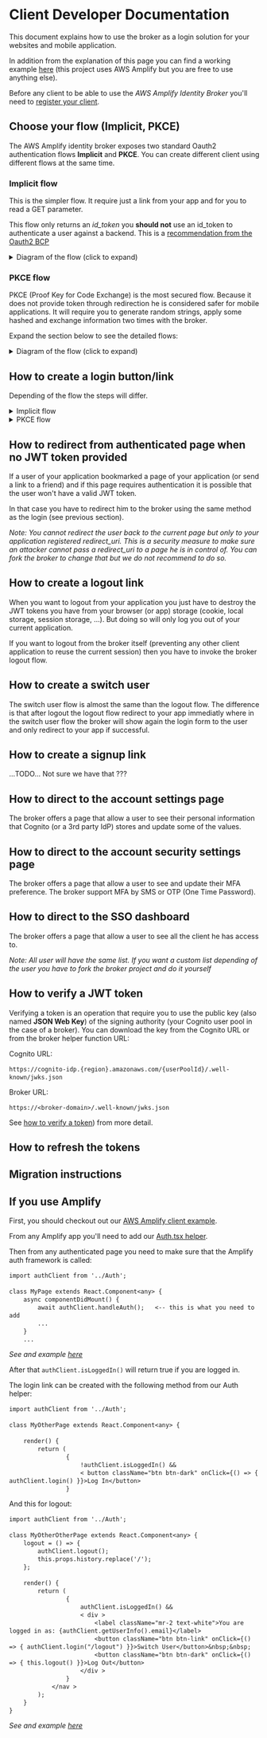 # Client Developer Documentation

This document explains how to use the broker as a login solution for your websites and mobile application.

In addition from the explanation of this page you can find a working example [here](https://github.com/awslabs/aws-amplify-identity-broker-client) (this project uses AWS Amplify but you are free to use anything else).

Before any client to be able to use the _AWS Amplify Identity Broker_ you'll need to [register your client](https://github.com/awslabs/aws-amplify-identity-broker/blob/master/Documentation/UserDocumentation.md#register-a-client).

## Choose your flow (Implicit, PKCE)

The AWS Amplify identity broker exposes two standard Oauth2 authentication flows __Implicit__ and __PKCE__. You can create different client using different flows at the same time.

### Implicit flow

This is the simpler flow. It require just a link from your app and for you to read a GET parameter. 

This flow only returns an _id_token_ you __should not__ use an id_token to authenticate a user against a backend. This is a [recommendation from the Oauth2 BCP](https://tools.ietf.org/html/draft-ietf-oauth-security-topics-09#section-2.1.2)

<details>
  <summary>Diagram of the flow (click to expand)</summary>
  
  Flow entities are:
  * __User__: the user and his browser
  * __Client Application__: (like the one from our [client demo project](https://github.com/awslabs/aws-amplify-identity-broker-client))
  * __Identity Broker__ : the main project
  * __DynamoDB__: the broker storage layer
  * __Cognito__: The Cognito service and endpoints
  
  __Implicit flow__
  
  ![Implicit flow](Images/ImplicitFlow.png "Implicit flow")
</details>

### PKCE flow

PKCE (Proof Key for Code Exchange) is the most secured flow. Because it does not provide token through redirection he is considered safer for mobile applications.
It will require you to generate random strings, apply some hashed and exchange information two times with the broker.

Expand the section below to see the detailed flows:

<details>
  <summary>Diagram of the flow (click to expand)</summary>
  
  Flow entities are:
  * __User__: the user and his browser
  * __Client Application__: (like the one from our [client demo project](https://github.com/awslabs/aws-amplify-identity-broker-client))
  * __Identity Broker__ : the main project
  * __DynamoDB__: the broker storage layer
  * __Cognito__: The Cognito service and endpoints
  
  ![PKCE flow](Images/PKCEFlow.png "PKCE flow")
</details>

## How to create a login button/link 

Depending of the flow the steps will differ.

<details>
  <summary>Implicit flow</summary>
  The initial link to create has to be like this:

  ```
  https://<broker-domain>/oauth2/authorize?redirect_uri=<your-client-callback-URL>&client_id=<your-client-id>&response_type=id_token
  ```

  The _client_id_ and _redirect_uri_ has to be exactly the ones your registered in the broker DynamoDB table _amplifyIdentityBrokerCodesTable_ (see [How to register a client](./UserDocumentation.md#register-a-client))

  Once the client logged in successfuly, the broker will redirect the browser of the client to your callback with the id_token as a GET parameter.

  ```
https://<your-client-callback-URL>/?id_token=...JWT-token-base64 encoded...
  ```

  In your application store the JWT token with your favorite method (Cookie, local storage, ...).

  You can decript the token content by reading the base64 content.

  An example code in javascript to do that (using the library [jwt_decode](https://github.com/auth0/jwt-decode)):

  ```
  import jwt_decode from 'jwt-decode';
  var idTokenDecoded = jwt_decode(idToken);
  var tokenExpiry = idTokenDecoded['exp'];  <-- an example field you can read
  ```
  
  The token is only valid until an expiration date (```exp``` field in the previous code sample) this validity duration is customizable (see [feature description](https://aws.amazon.com/about-aws/whats-new/2020/08/amazon-cognito-user-pools-supports-customization-of-token-expiration/)).
  
  __Note__: _By default the implicit flow returns only the id_token. You can read the information it contains to display custom information to the user but you __should not__ use an id_token to authenticate a user against a backend. This is a [recommendation from the Oauth2 BCP](https://tools.ietf.org/html/draft-ietf-oauth-security-topics-09#section-2.1.2)_
</details>

<details>
  <summary>PKCE flow</summary>

  PKCE flow has been designed to secure Single Page Application and apps therefore you can execute all the following in the browser. You can also do some of the requests in your backend but this is not mandatory.

  Before redirecting the browser to the broker you need to generate a ```code_challenge``` and ```code_verifier```.
  
  A ```code_verifier``` is just a random string encoded as base 64, this is a secret that only your application will know.
  The ```code_challenge``` is derivated from the code verifier with a sha256 algorithm.
  There is no way to retrieve the ```code_verifier``` from the ```code_challenge```, but it is easy to calculate the ```code_challenge``` from the ```code_verifier```.
  
  Here is the code to do so in Javascript:
  
  ```
  import crypto from "crypto";

  function base64URLEncode(buffer: Buffer): string {
    return buffer.toString("base64")
        .replace(/\+/g, "-")
        .replace(/\//g, "_")
        .replace(/=/g, "");
  }

  function sha256(str: string): Buffer {
    return crypto.createHash("sha256").update(str).digest();
  }
  
  // Generate a random 32 bytes string and encode
  var code_verifier = base64URLEncode(crypto.randomBytes(32));
  
  // Generate the code challenge from the verifier
  var code_challenge = base64URLEncode(sha256(codeVerifier));
  ```

  Once these value are generated you can redirect the browser (webview in the case of a native mobile application) to an url of the following form:
  
  ```
  https://<broker-domain>/oauth2/authorize?redirect_uri=<your-client-callback-URL>&client_id=<your-client-id>&response_type=code&code_challenge=<your-code-challenge>&code_challenge_method=S256
  ```
  
  After the user successfuly log in the broker will redirect to your client application using your redirect_uri and adding the ```code``` parameters:
  
  ```
  https://<your-client-callback-URL>?code=09cecb8f-cd25-462a-a3f2-fd6d73eb4da7
  ```
  
  After that you can do a __POST request__ to the broker _/oauth2/token_ endpoint with the ```code``` and the original ```code_verifier``` from your application:
  
  ```
  POST https://<broker-domain>/oauth2/token
  Content-Type='application/x-www-form-urlencoded'
 
  grant_type=authorization_code&
  client_id=<your-client-id>&
  code=<your-code>&
  code_verifier=<your-code-verifier>
  ```
  
  The broker response should look like that:
  
  ```
  HTTP/1.1 200 OK
  Content-Type: application/json
 
  {
  "access_token":"XXXXXXX",
  "refresh_token":"XXXXXXXX",
  "id_token":"XXXXXXX",
  "token_type":"Bearer",
   "expires_in":3600
  }
  ```
  
  In your application store the three tokens with your favorite method (Cookie, local storage, ...).
  
  * __access_token__: Is the one you should use to get access to your backend APIs It contains only a user id and Oauth scopes.
  * __id_token__: Is the token that contains the description of your user (login, phone number, custom attributes, ... the exact list depend of your COgnito configuration)
  * __refresh_token__: Is the token you should use to renew the two other token once expired without requireing your user to login again (here after one hour). See _How to refresh tokens_ section for details.
  
  Expiration duration is customizable (see [feature description](https://aws.amazon.com/about-aws/whats-new/2020/08/amazon-cognito-user-pools-supports-customization-of-token-expiration/)).
  

  Once you get your tokens from the broker you can use them directly against your backend.
  In the backend you will need to verify the JWT token signature (see _How to verify a JWT token_ section below).
  
  _Note: You can refer to the [OAuth 2.0 RFC 7636](https://tools.ietf.org/html/rfc7636) to check your implementation._
</details>

## How to redirect from authenticated page when no JWT token provided

If a user of your application bookmarked a page of your application (or send a link to a friend) and if this page requires authentication it is possible that the user won't have a valid JWT token.

In that case you have to redirect him to the broker using the same method as the login (see previous section).

_Note: You cannot redirect the user back to the current page but only to your application registered redirect_uri. This is a security measure to make sure an attacker cannot pass a redirect_uri to a page he is in control of. You can fork the broker to change that but we do not recommend to do so._

## How to create a logout link

When you want to logout from your application you just have to destroy the JWT tokens you have from your browser (or app) storage (cookie, local storage, session storage, ...). But doing so will only log you out of your current application.

If you want to logout from the broker itself (preventing any other client application to reuse the current session) then you have to invoke the broker logout flow.

## How to create a switch user

The switch user flow is almost the same than the logout flow. The difference is that after logout the logout flow redirect to your app immediatly where in the switch user flow the broker will show again the login form to the user and only redirect to your app if successful.

## How to create a signup link

...TODO... Not sure we have that ???

## How to direct to the account settings page

The broker offers a page that allow a user to see their personal information that Cognito (or a 3rd party IdP) stores and update some of the values.

## How to direct to the account security settings page

The broker offers a page that allow a user to see and update their MFA preference.
The broker support MFA by SMS or OTP (One Time Password).

## How to direct to the SSO dashboard

The broker offers a page that allow a user to see all the client he has access to.

_Note: All user will have the same list. If you want a custom list depending of the user you have to fork the broker project and do it yourself_

## How to verify a JWT token

Verifying a token is an operation that require you to use the public key (also named __JSON Web Key__) of the signing authority (your Cognito user pool in the case of a broker).
You can download the key from the Cognito URL or from the broker helper function URL:

Cognito URL:

```
https://cognito-idp.{region}.amazonaws.com/{userPoolId}/.well-known/jwks.json
```

Broker URL:

```
https://<broker-domain>/.well-known/jwks.json
```

See [how to verify a token](https://docs.aws.amazon.com/cognito/latest/developerguide/amazon-cognito-user-pools-using-tokens-verifying-a-jwt.html)) from more detail.

## How to refresh the tokens

## Migration instructions

## If you use Amplify

First, you should checkout out our [AWS Amplify client example](https://github.com/awslabs/aws-amplify-identity-broker-client).

From any Amplify app you'll need to add our [Auth.tsx helper](https://github.com/awslabs/aws-amplify-identity-broker-client/blob/master/src/Auth.tsx).

Then from any authenticated page you need to make sure that the Amplify auth framework is called:

```
import authClient from '../Auth';

class MyPage extends React.Component<any> {
    async componentDidMount() {
        await authClient.handleAuth();   <-- this is what you need to add
        ...
    }
    ...
```

_See and example [here](https://github.com/awslabs/aws-amplify-identity-broker-client/blob/master/src/HomePage/index.tsx)_

After that ```authClient.isLoggedIn()``` will return true if you are logged in.

The login link can be created with the following method from our Auth helper:

```
import authClient from '../Auth';

class MyOtherPage extends React.Component<any> {

    render() {
        return (
                {
                    !authClient.isLoggedIn() &&
                    < button className="btn btn-dark" onClick={() => { authClient.login() }}>Log In</button>
                }
```

And this for logout:

```
import authClient from '../Auth';

class MyOtherOtherPage extends React.Component<any> {
    logout = () => {
        authClient.logout();
        this.props.history.replace('/');
    };

    render() {
        return (
                {
                    authClient.isLoggedIn() &&
                    < div >
                        <label className="mr-2 text-white">You are logged in as: {authClient.getUserInfo().email}</label>
                        <button className="btn btn-link" onClick={() => { authClient.login("/logout") }}>Switch User</button>&nbsp;&nbsp;
                        <button className="btn btn-dark" onClick={() => { this.logout() }}>Log Out</button>
                    </div >
                }
            </nav >
        );
    }
}
```

_See and example [here](https://github.com/awslabs/aws-amplify-identity-broker-client/blob/master/src/NavBar/index.tsx)_


